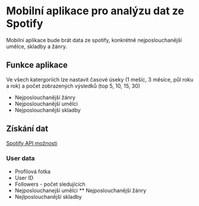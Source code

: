 # Mobilní aplikace pro analýzu dat ze Spotify
Mobilní aplikace bude brát data ze spotify, konkrétně nejposlouchanější umělce, skladby a žánry.
## Funkce aplikace
Ve všech katergoriích lze nastavit časové úseky (1 mešíc, 3 měsíce, půl roku a rok) a  počet zobrazených výsledků (top 5, 10, 15, 30)
* Nejposlouchanější žánry 
* Nejposlouchanější umělci
* Nejposlouchanější skladby
## Získání dat
[Spotify API možnosti](https://developer.spotify.com/documentation/web-api/reference/#/operations/get-users-top-artists-and-tracks)
### User data
* Profilová fotka
* User ID
* Followers - počet sledujících
* Nejposlouchanejší umělci
** Nejposlouchanější žánry
* Nejlposlouchanější skladby
